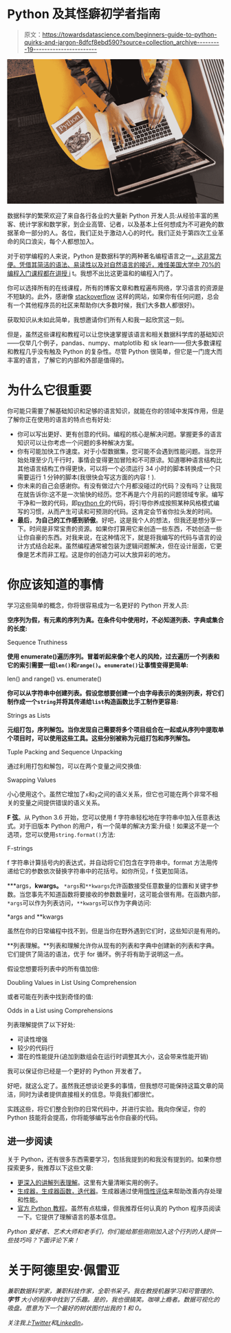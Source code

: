# Python 及其怪癖初学者指南

> 原文：<https://towardsdatascience.com/beginners-guide-to-python-quirks-and-jargon-8dfcf8ebd590?source=collection_archive---------19----------------------->

![](img/810058a93097118f26c91f8ceef0146f.png)

数据科学的繁荣欢迎了来自各行各业的大量新 Python 开发人员:从经验丰富的黑客、统计学家和数学家，到企业高管、记者，以及基本上任何想成为不可避免的数据革命一部分的人。各位，我们正处于激动人心的时代。我们正处于第四次工业革命的风口浪尖，每个人都想加入。

对于初学编程的人来说，Python 是数据科学的两种著名编程语言之一[，这非常方便。凭借其简洁的语法、易读性以及对自然语言的接近，难怪美国大学中 70%的编程入门课程都在讲授 i](https://dzone.com/articles/r-or-python-data-scientists-delight) t。我想不出比这更温和的编程入门了。

你可以选择所有的在线课程，所有的博客文章和教程遍布网络，学习语言的资源是不短缺的。此外，感谢像 [stackoverflow](http://stackoverflow.com) 这样的网站，如果你有任何问题，总会有一个其他程序员的社区来帮助你(大多数时候，我们大多数人都很好)。

获取知识从未如此简单，我想邀请你们所有人和我一起欣赏这一刻。

但是，虽然这些课程和教程可以让您快速掌握该语言和相关数据科学库的基础知识——仅举几个例子，pandas、numpy、matplotlib 和 sk learn——但大多数课程和教程几乎没有触及 Python 的复杂性。尽管 Python 很简单，但它是一门庞大而丰富的语言，了解它的内部和外部是值得的。

# 为什么它很重要

你可能只需要了解基础知识和足够的语言知识，就能在你的领域中发挥作用，但是了解你正在使用的语言的特点也有好处:

*   你可以写出更好、更有创意的代码。编程的核心是解决问题。掌握更多的语言知识可以让你考虑一个问题的多种解决方案。
*   你有可能加快工作速度。对于小型数据集，您可能不会遇到性能问题。当您开始处理至少几千行时，事情会变得更加冒险和不可原谅。知道哪种语言结构比其他语言结构工作得更快，可以将一个必须运行 34 小时的脚本转换成一个只需要运行 1 分钟的脚本(我很快会写这方面的内容！).
*   你未来的自己会感谢你。有没有做过六个月都没碰过的代码？没有吗？让我现在就告诉你:这不是一次愉快的经历。您不再是六个月前的问题领域专家。编写干净和一致的代码，即[python 化](https://hub.packtpub.com/write-python-code-or-pythonic-code/)的代码，将引导你养成按照某种风格模式编写的习惯，从而产生可读和可预测的代码。这肯定会节省你拉头发的时间。
*   **最后**，**为自己的工作感到骄傲**。好吧，这是我个人的想法，但我还是想分享一下。时间是非常宝贵的资源。如果你打算用它来创造一些东西，不妨创造一些让你自豪的东西。对我来说，在这种情况下，就是将我编写的代码与语言的设计方式结合起来。虽然编程通常被包装为逻辑问题解决，但在设计层面，它更像是艺术而非工程。这是你的创造力可以大放异彩的地方。

# **你应该知道的事情**

学习这些简单的概念，你将很容易成为一名更好的 Python 开发人员:

**空序列为假，有元素的序列为真。在条件句中使用时，不必知道列表、字典或集合的长度:**

Sequence Truthiness

**使用 enumerate()遍历序列。冒着听起来像个老人的风险，过去遍历一个列表和它的索引需要一组`len()`和`range()`。`enumerate()`让事情变得更简单:**

len() and range() vs. enumerate()

**你可以从字符串中创建列表。假设您想要创建一个由字母表示的类别列表，将它们制作成一个`string`并将其传递给`list`构造函数比手工制作更容易:**

Strings as Lists

**元组打包，序列解包。当你发现自己需要将多个项目组合在一起或从序列中提取单个项目时，可以使用这些工具。这些分别被称为元组打包和序列解包。**

Tuple Packing and Sequence Unpacking

通过利用打包和解包，可以在两个变量之间交换值:

Swapping Values

小心使用这个。虽然它增加了`x`和`y`之间的语义关系，但它也可能在两个非常不相关的变量之间提供错误的语义关系。

**F 弦**。从 Python 3.6 开始，您可以使用 f 字符串轻松地在字符串中加入任意表达式。对于旧版本 Python 的用户，有一个简单的解决方案:升级！如果这不是一个选项，您可以使用`string.format()`方法:

F-strings

f 字符串计算括号内的表达式，并自动将它们包含在字符串中。format 方法用传递给它的参数依次替换字符串中的花括号。如你所见，f 弦更加简洁。

***args，**kwargs。** `*args`和`**kwargs`允许函数接受任意数量的位置和关键字参数。当您事先不知道函数将要接收的参数数量时，这可能会很有用。在函数内部，`*args`可以作为列表访问，`**kwargs`可以作为字典访问:

*args and **kwargs

虽然在你的日常编程中找不到，但是当你在野外遇到它们时，这些知识是有用的。

**列表理解。**列表和理解允许你从现有的列表和字典中创建新的列表和字典。它们提供了简洁的语法，优于 for 循环。例子将有助于说明这一点。

假设您想要将列表中的所有值加倍:

Doubling Values in List Using Comprehension

或者可能在列表中找到奇怪的值:

Odds in a List using Comprehensions

列表理解提供了以下好处:

*   可读性增强
*   较少的代码行
*   潜在的性能提升(追加到数组会在运行时调整其大小，这会带来性能开销)

我可以保证你已经是一个更好的 Python 开发者了。

好吧，就这么定了。虽然我还想谈论更多的事情，但我想尽可能保持这篇文章的简洁，同时为读者提供直接相关的信息。毕竟我们都很忙。

实践这些，将它们整合到你的日常代码中，并进行实验。我向你保证，你的 Python 技能将会提高，你将能够编写出令你自豪的代码。

## 进一步阅读

关于 Python，还有很多东西需要学习，包括我提到的和我没有提到的。如果你想探索更多，我推荐以下这些文章:

*   [更深入的讲解列表理解](/comprehending-the-concept-of-comprehensions-in-python-c9dafce5111)。这里有大量清晰实用的例子。
*   [生成器，生成器函数，迭代器](/python-pro-tip-use-itertools-generators-and-generator-expressions-1b84911c978)。生成器通过使用[惰性评估](https://en.wikipedia.org/wiki/Lazy_evaluation)来帮助改善内存处理和性能。
*   [官方 Python 教程](https://docs.python.org/3/tutorial/index.html)。虽然有点枯燥，但我推荐任何认真的 Python 程序员阅读一下。它提供了理解语言的基本信息。

*Python 爱好者、艺术大师和老手们，你们能给那些刚刚加入这个行列的人提供一些技巧吗？下面评论下来！*

# 关于阿德里安·佩雷亚

*兼职数据科学家，兼职科技作家，全职书呆子。我在教授机器学习和可管理的、* ***字节*** *大小的程序中找到了乐趣。是的，我也很搞笑。咖啡上瘾者。数据可视化的吸盘。愿意为下一个最好的树状图付出我的 1 和 0。*

*关注我上*[*Twitter*](https://twitter.com/adrianmarkperea)*和*[*LinkedIn*](https://www.linkedin.com/in/adrian-perea/)*。*